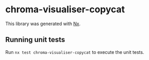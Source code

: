 # chroma-visualiser-copycat

This library was generated with [Nx](https://nx.dev).

## Running unit tests

Run `nx test chroma-visualiser-copycat` to execute the unit tests.

